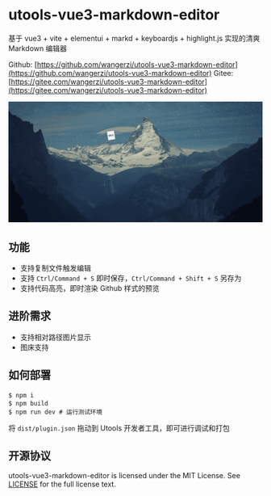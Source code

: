 # utools-vue3-markdown-editor
基于 vue3 + vite + elementui + markd + keyboardjs + highlight.js 实现的清爽 Markdown 编辑器

Github: [https://github.com/wangerzi/utools-vue3-markdown-editor](https://github.com/wangerzi/utools-vue3-markdown-editor)
Gitee: [https://gitee.com/wangerzi/utools-vue3-markdown-editor](https://gitee.com/wangerzi/utools-vue3-markdown-editor)

![screen](./screen.gif)

## 功能

- 支持复制文件触发编辑
- 支持 `Ctrl/Command + S` 即时保存，`Ctrl/Command + Shift + S` 另存为
- 支持代码高亮，即时渲染 Github 样式的预览

## 进阶需求

- 支持相对路径图片显示
- 图床支持

## 如何部署

```shell
$ npm i
$ npm build
$ npm run dev # 运行测试环境
```

将 `dist/plugin.json` 拖动到 Utools 开发者工具，即可进行调试和打包

## 开源协议

utools-vue3-markdown-editor is licensed under the MIT License. See [LICENSE](https://github.com/GitbookIO/gitbook/blob/master/LICENSE) for the full license text.